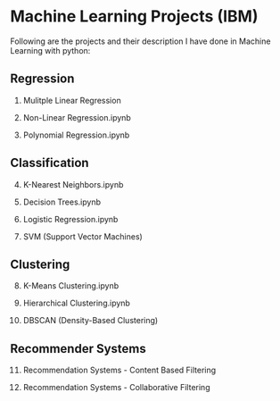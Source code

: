 # Machine Learning Projects (IBM)

Following are the projects and their description I have done in Machine Learning with python:

## Regression

1. Mulitple Linear Regression

2. Non-Linear Regression.ipynb

3. Polynomial Regression.ipynb

## Classification

4. K-Nearest Neighbors.ipynb

5. Decision Trees.ipynb

6. Logistic Regression.ipynb

7. SVM (Support Vector Machines)

## Clustering

8. K-Means Clustering.ipynb

9. Hierarchical Clustering.ipynb

10. DBSCAN (Density-Based Clustering)

## Recommender Systems

11. Recommendation Systems - Content Based Filtering

12. Recommendation Systems - Collaborative Filtering
